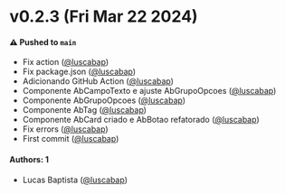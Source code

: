 # v0.2.3 (Fri Mar 22 2024)

#### ⚠️ Pushed to `main`

- Fix action ([@luscabap](https://github.com/luscabap))
- Fix package.json ([@luscabap](https://github.com/luscabap))
- Adicionando GitHub Action ([@luscabap](https://github.com/luscabap))
- Componente AbCampoTexto e ajuste AbGrupoOpcoes ([@luscabap](https://github.com/luscabap))
- Componente AbGrupoOpcoes ([@luscabap](https://github.com/luscabap))
- Componente AbTag ([@luscabap](https://github.com/luscabap))
- Componente AbCard criado e AbBotao refatorado ([@luscabap](https://github.com/luscabap))
- Fix errors ([@luscabap](https://github.com/luscabap))
- First commit ([@luscabap](https://github.com/luscabap))

#### Authors: 1

- Lucas Baptista ([@luscabap](https://github.com/luscabap))
